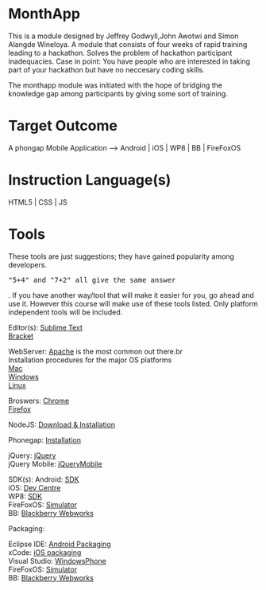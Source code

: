 MonthApp 
=========

This is a module designed by Jeffrey Godwyll,John Awotwi and Simon Alangde Wineloya.
A module that consists of four weeks of rapid training leading to a hackathon. Solves the problem of hackathon participant inadequacies. 
Case in point: You have people who are interested in taking part of your hackathon but have no neccesary coding skills.

The monthapp module was initiated with the hope of bridging the knowledge gap among participants by giving some sort of training.


Target Outcome 
===============

A phongap Mobile Application --> Android | iOS | WP8 | BB | FireFoxOS 


Instruction Language(s) 
=======================

HTML5 | CSS | JS


Tools
======

These tools are just suggestions; they have gained popularity among developers. <pre>"5+4" and "7+2" all give the same answer</pre>. If you have another way/tool that will make it easier for you, go ahead and use it. However this course will make use of these tools listed. Only platform independent tools will be included. 


Editor(s): <a href="http://www.sublimetext.com/">Sublime Text</a> <br>
		   <a href="http://brackets.io/?lang=en">Bracket</a><br>

WebServer: <a href="http://httpd.apache.org/download.cgi"> Apache</a> is the most common out there.br<br>
			Installation procedures for the major OS platforms<br>
		   <a href="http://jason.pureconcepts.net/2012/10/install-apache-php-mysql-mac-os-x/">Mac</a><br>
		   <a href="http://www.wikihow.com/Install-the-Apache-Web-Server-on-a-Windows-PC">Windows</a><br>
		   <a href="http://www.wikihow.com/Install-LAMP">Linux</a><br>


Broswers:  <a href="https://www.google.com/chrome/browser/">Chrome</a><br>
		   <a href="https://www.mozilla.org/en-US/firefox/new/">Firefox</a><br>



NodeJS:    <a href="http://nodejs.org/">Download & Installation</a> <br>

Phonegap:  <a href="http://phonegap.com/install/">Installation</a><br>

jQuery:    <a href="http://jquery.com/download/">jQuery</a> <br>
jQuery Mobile: <a href="http://jquerymobile.com/download/">jQueryMobile</a>

SDK(s):
		Android:   <a href="http://developer.android.com/sdk/index.html">SDK</a><br>
		iOS: <a href="https://developer.apple.com/devcenter/ios/index.action">Dev Centre</a><br>
		WP8: <a href="http://dev.windows.com/en-us/develop/download-phone-sdk">SDK</a><br>
		FireFoxOS: <a href="https://developer.mozilla.org/en-US/docs/Tools/Firefox_OS_Simulator">Simulator</a><br>
		BB: <a href="http://developer.blackberry.com/html5/">Blackberry Webworks</a><br>


Packaging:

Eclipse IDE: <a href="https://www.eclipse.org/downloads/packages/release/juno/sr2">Android Packaging</a> <br>
xCode: <a href="https://developer.apple.com/xcode/downloads/">iOS packaging</a><br>
Visual Studio: <a href="https://www.dreamspark.com/Product/Product.aspx?productid=72&cmpid=W_VS_DSV_DS_728x90_ENG">WindowsPhone</a><br>
FireFoxOS: <a href="https://developer.mozilla.org/en-US/docs/Tools/Firefox_OS_Simulator">Simulator</a><br>
BB: <a href="http://developer.blackberry.com/html5/">Blackberry Webworks</a><br>


